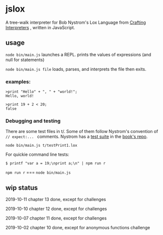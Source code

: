 # jslox
 A tree-walk interpreter for Bob Nystrom's Lox Language from [Crafting Interpreters](https://craftinginterpreters.com/)
 , written in JavaScript.

## usage

```node bin/main.js``` launches a REPL. prints the values of expressions (and null for statements)

```node bin/main.js file``` loads, parses, and interprets the file then exits.

### examples:

```
>print "Hello" + ", " + "world!";
Hello, world!

>print 19 + 2 < 20;
false
```

### Debugging and testing

There are some test files in t/. Some of them follow Nystrom's convention of ```// expect:... ``` comments. Nystrom has a [test suite](https://github.com/munificent/craftinginterpreters/tree/master/test) in the [book's repo](https://github.com/munificent/craftinginterpreters).

```node bin/main.js t/testPrint1.lox```

For quickie command line tests:

```$ printf "var a = 19;\nprint a;\n" | npm run r```

```npm run r``` === ```node bin/main.js```

## wip status

2019-10-11 chapter 13 done, except for challenges

2019-10-10 chapter 12 done, except for challenges

2019-10-07 chapter 11 done, except for challenges

2019-10-02 chapter 10 done, except for anonymous functions challenge
